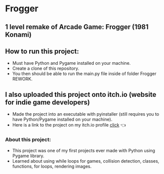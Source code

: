 # Frogger

## 1 level remake of Arcade Game: Frogger (1981 Konami) 

## How to run this project:
* Must have Python and Pygame installed on your machine.
* Create a clone of this repository.
* You then should be able to run the main.py file inside of folder Frogger REWORK.

## I also uploaded this project onto itch.io (website for indie game developers)
* Made the project into an executable with pyinstaller (still requires you to have Python/Pygame installed on your machine).
* Here is a link to the project on my itch.io profile [click](https://jelybeenz.itch.io/frogger) :point_left:

### About this project:
* This project was one of my first projects ever made with Python using Pygame library.
* Learned about using while loops for games, collision detection, classes, functions, for loops, rendering images.
